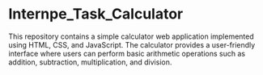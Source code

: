 # Internpe_Task_Calculator
This repository contains a simple calculator web application implemented using HTML, CSS, and JavaScript. The calculator provides a user-friendly interface where users can perform basic arithmetic operations such as addition, subtraction, multiplication, and division.

